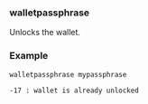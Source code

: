 ### walletpassphrase ###

Unlocks the wallet.

### Example ###

```
walletpassphrase mypassphrase

-17 : wallet is already unlocked

```
